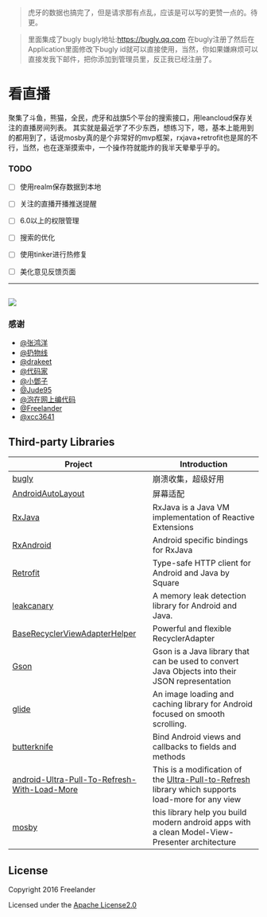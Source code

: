 >虎牙的数据也搞完了，但是请求那有点乱，应该是可以写的更赞一点的。待更。

>里面集成了bugly
bugly地址:https://bugly.qq.com
在bugly注册了然后在Application里面修改下bugly id就可以直接使用，当然，你如果嫌麻烦可以直接发我下邮件，把你添加到管理员里，反正我已经注册了。

# 看直播

聚集了斗鱼，熊猫，全民，虎牙和战旗5个平台的搜索接口，用leancloud保存关注的直播房间列表。
其实就是最近学了不少东西，想练习下，嗯，基本上能用到的都用到了，话说mosby真的是个非常好的mvp框架，rxjava+retrofit也是屌的不行，当然，也在逐渐摸索中，一个操作符就能炸的我半天晕晕乎乎的。

### TODO
- [ ] 使用realm保存数据到本地
- [ ] 关注的直播开播推送提醒
- [ ] 6.0以上的权限管理
- [ ] 搜索的优化
- [ ] 使用tinker进行热修复
- [ ] 美化意见反馈页面


----
![](http://ww1.sinaimg.cn/mw690/735ac53bjw1f9jv2vj8g6j21po25s7wh.jpg)
----

### 感谢
- [@张鸿洋][7]
- [@扔物线][8]
- [@drakeet][9]
- [@代码家][10]
- [@小鄧子][12]
- [@Jude95][13]
- [@泡在网上编代码][14]
- [@Freelander][6]
- [@xcc3641][5]

[5]:https://github.com/xcc3641/SeeWeather
[6]:https://github.com/Freelander/Elephant
[7]: https://github.com/hongyangAndroid
[8]: https://github.com/rengwuxian
[9]: https://github.com/drakeet
[10]: https://github.com/daimajia
[12]: https://github.com/SmartDengg
[13]: https://github.com/Jude95
[14]: http://weibo.com/u/2711441293?topnav=1&amp;wvr=6&amp;topsug=1&amp;is_all=1


## Third-party Libraries

  Project  | Introduction
  -------- | ------
[bugly](https://bugly.qq.com) |  崩溃收集，超级好用
[AndroidAutoLayout](https://github.com/hongyangAndroid/AndroidAutoLayout) |  屏幕适配
[RxJava](https://github.com/ReactiveX/RxJava) | RxJava is a Java VM implementation of Reactive Extensions
[RxAndroid](https://github.com/ReactiveX/RxAndroid) | Android specific bindings for RxJava
[Retrofit](https://github.com/square/retrofit) | Type-safe HTTP client for Android and Java by Square
[leakcanary](https://github.com/square/leakcanary) | A memory leak detection library for Android and Java.
[BaseRecyclerViewAdapterHelper](https://github.com/CymChad/BaseRecyclerViewAdapterHelper) | Powerful and flexible RecyclerAdapter
[Gson](https://github.com/google/gson) | Gson is a Java library that can be used to convert Java Objects into their JSON representation
[glide](https://github.com/bumptech/glide) | An image loading and caching library for Android focused on smooth scrolling.
[butterknife](https://github.com/JakeWharton/butterknife) | Bind Android views and callbacks to fields and methods
[android-Ultra-Pull-To-Refresh-With-Load-More](https://github.com/captainbupt/android-Ultra-Pull-To-Refresh-With-Load-More) | This is a modification of the [Ultra-Pull-to-Refresh](https://github.com/liaohuqiu/android-Ultra-Pull-To-Refresh) library which supports load-more for any view
[mosby](https://github.com/sockeqwe/mosby) | this library help you build modern android apps with a clean Model-View-Presenter architecture

## License

Copyright 2016 Freelander

Licensed under the [Apache License2.0](https://github.com/Freelander/Elephant/blob/master/LICENSE)